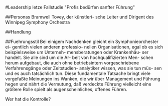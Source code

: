 #Leadership letze Fallstudie "Profis bedürfen sanfter Führung"

##Personas
Bramwell Tovey, der künstleri- sche Leiter und Dirigent des Winnipeg Symphony Orchestra


##Handlung


##Fuehrungsstil
Bei einigem Nachdenken gleicht ein Symphonieorchester ei- gentlich vielen anderen professio- nellen Organisationen, egal ob es sich beispielsweise um Unterneh- mensberatungen oder Krankenhäu- ser handelt. Sie alle sind um die Ar- beit von hochqualifizierten Men- schen herum aufgebaut, die auch ohne betriebsintern vorgeschriebene Verfahrensgänge oder Zeitstudien- analytiker wissen, was sie tun müs- sen und es auch tatsächlich tun. Diese fundamentale Tatsache bringt viele vorgefaßte Meinungen ins Wanken, die wir über Management und Führung hegen und nährt die Vermutung, daß verdeckte Führung vielleicht eine größere Rolle spielt als augenscheinliches, offenes Führen.

Wer hat die Kontrolle?